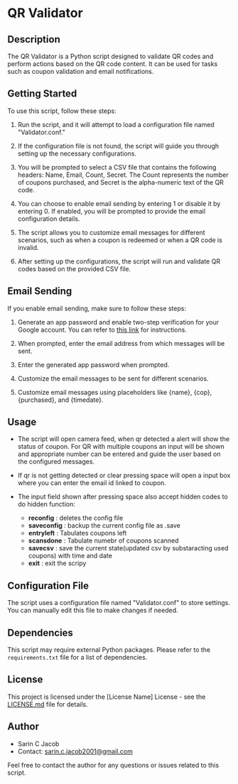 # QR Validator

## Description

The QR Validator is a Python script designed to validate QR codes and perform actions based on the QR code content. It can be used for tasks such as coupon validation and email notifications.

## Getting Started

To use this script, follow these steps:

1. Run the script, and it will attempt to load a configuration file named "Validator.conf."

2. If the configuration file is not found, the script will guide you through setting up the necessary configurations.

3. You will be prompted to select a CSV file that contains the following headers: Name, Email, Count, Secret. The Count represents the number of coupons purchased, and Secret is the alpha-numeric text of the QR code.

4. You can choose to enable email sending by entering 1 or disable it by entering 0. If enabled, you will be prompted to provide the email configuration details.

5. The script allows you to customize email messages for different scenarios, such as when a coupon is redeemed or when a QR code is invalid.

6. After setting up the configurations, the script will run and validate QR codes based on the provided CSV file.

## Email Sending

If you enable email sending, make sure to follow these steps:

1. Generate an app password and enable two-step verification for your Google account. You can refer to [this link](https://www.febooti.com/products/automation-workshop/tutorials/enable-google-app-passwords-for-smtp.html) for instructions.

2. When prompted, enter the email address from which messages will be sent.

3. Enter the generated app password when prompted.

4. Customize the email messages to be sent for different scenarios.
5. Customize email messages using placeholders like {name}, {cop}, {purchased}, and {timedate}.

## Usage

- The script will open camera feed, when qr detected a alert will show the status of coupon. For QR with multiple coupons an input will be shown and appropriate number can be entered and guide the user based on the configured messages.
- If qr is not getting detected or clear pressing space will open a input box where you can enter the email id linked to coupon.

- The input field shown after pressing space also accept hidden codes to do hidden function:
    - **reconfig** : deletes the config file  
    - **saveconfig** : backup the current config file as .save
    - **entryleft** : Tabulates coupons left
    - **scansdone** : Tabulate numebr of coupons scanned 
    - **savecsv** : save the current state(updated csv by substaracting used coupons) with time and date
    - **exit** : exit the scripy
## Configuration File

The script uses a configuration file named "Validator.conf" to store settings. You can manually edit this file to make changes if needed.

## Dependencies

This script may require external Python packages. Please refer to the `requirements.txt` file for a list of dependencies.

## License

This project is licensed under the [License Name] License - see the [LICENSE.md](LICENSE.md) file for details.

## Author

- Sarin C Jacob
- Contact: sarin.c.jacob2001@gmail.com

Feel free to contact the author for any questions or issues related to this script.

